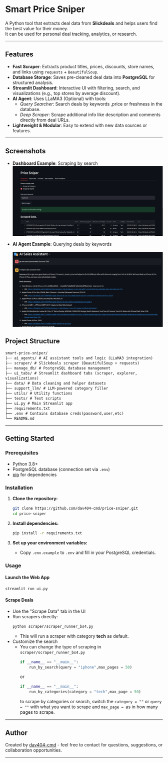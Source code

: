 # Smart Price Sniper

A Python tool that extracts deal data from **Slickdeals** and helps users find the best value for their money.  
It can be used for personal deal tracking, analytics, or research.

---

## Features

- **Fast Scraper**: Extracts product titles, prices, discounts, store names, and links using `requests` + `BeautifulSoup`.
- **Database Storage**: Saves pre-cleaned deal data into **PostgreSQL** for structured analysis.
- **Streamlit Dashboard**: Interactive UI with filtering, search, and visualizations (e.g., top stores by average discount).
- **AI Agent**: Uses LLaMA3 (Optional) with tools:
  - *Query Searcher*: Search deals by keywords ,price or freshness in the database.
  - *Deep Scraper*: Scrape additional info like description and comments directly from deal URLs.
- **Lightweight & Modular**: Easy to extend with new data sources or features.

---
## Screenshots

- **Dashboard Example**: Scraping by search
  ![Dashboard Screenshot](docs/images/dashboard.png)

- **AI Agent Example**: Querying deals by keywords
    <br><br>
  ![AI Agent Screenshot](docs/images/agent.png)

## Project Structure

```text
smart-price-sniper/
├── ai_agents/ # AI assistant tools and logic (LLaMA3 integration)
├── scraper/ # Slickdeals scraper (BeautifulSoup + requests)
├── manage_db/ # PostgreSQL database management
├── ui_tabs/ # Streamlit dashboard tabs (scraper, explorer, visualizations)
├── data/ # Data cleaning and helper datasets
├── support_llm/ # LLM-powered category filler
├── utils/ # Utility functions
├── tests/ # Test scripts
├── ui.py # Main Streamlit app
├── requirements.txt
├── .env # Contains database creds(password,user,etc) 
└── README.md
```

---

## Getting Started

### Prerequisites

- Python 3.8+
- PostgreSQL database (connection set via `.env`)
- [pip](https://pip.pypa.io/en/stable/) for dependencies

### Installation

1. **Clone the repository:**
    ```bash
    git clone https://github.com/dav404-cmd/price-sniper.git
    cd price-sniper
    ```

2. **Install dependencies:**
    ```bash
    pip install -r requirements.txt
    ```

3. **Set up your environment variables:**
    - Copy `.env.example` to `.env` and fill in your PostgreSQL credentials.

### Usage

#### Launch the Web App

```bash
streamlit run ui.py
```

#### Scrape Deals

- Use the "Scrape Data" tab in the UI
- Run scrapers directly:
    ```bash
    python scraper/scraper_runner_bs4.py
    ```
  - This will run a scraper with category **tech** as default.
- Customize the search 
  - You can change the type of scraping in `scraper/scraper_runner_bs4.py`
    ```python
    if __name__ == "__main__":
        run_by_search(query = "iphone",max_pages = 50)
    ```
    or 
    ```python 
    if __name__ == "__main__":
        run_by_categories(category = "tech",max_page = 50)
    ```
    to scrape by categories or search, switch the `category = ""` or `query = ""` with what you want to scrape and `max_page = `as in how many pages to scrape.
  
---

## Author

Created by [dav404-cmd](https://github.com/dav404-cmd) - feel free to contact for questions, suggestions, or collaboration opportunities.

---
